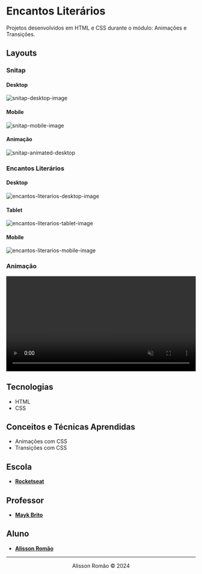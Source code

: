 # Encantos Literários
Projetos desenvolvidos em HTML e CSS durante o módulo: Animações e Transições.

## Layouts
### Snitap
#### Desktop
![snitap-desktop-image](./snitap/screenshots/snitap-desktop.png)
#### Mobile
![snitap-mobile-image](./snitap/screenshots/snitap-mobile.png)
#### Animação
![snitap-animated-desktop](./snitap/screenshots/snitap-animated.gif)

### Encantos Literários
#### Desktop
![encantos-literarios-desktop-image](./encantos-literarios/screenshots/encantos-literarios-desktop.png)
#### Tablet
![encantos-literarios-tablet-image](./encantos-literarios/screenshots/encantos-literarios-tablet.png)
#### Mobile
![encantos-literarios-mobile-image](./encantos-literarios/screenshots/encantos-literarios-mobile.png)

### Animação
<video width="100%" height="auto" autoplay muted loop>
  <source src="./encantos-literarios/screenshots/encantos-literarios-animation.mp4" type="video/mp4" />
</video>

## Tecnologias
- HTML
- CSS

## Conceitos e Técnicas Aprendidas
- Animações com CSS
- Transições com CSS

 ## Escola
 - [**Rocketseat**](https://github.com/rocketseat)

## Professor
- [**Mayk Brito**](https://github.com/maykbrito)

## Aluno
- [**Alisson Romão**](https://github.com/alissonromaosantos)

---

<div align="center">
  Alisson Romão &copy; 2024
</div>